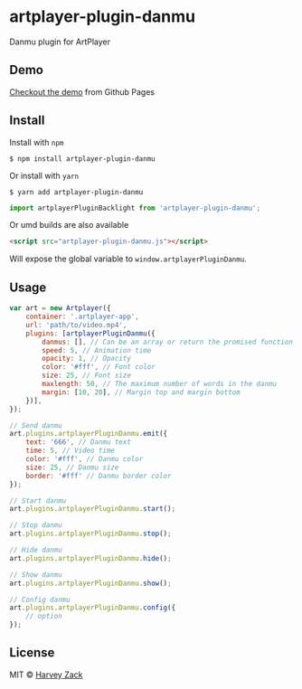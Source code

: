 # artplayer-plugin-danmu
Danmu plugin for ArtPlayer

## Demo

[Checkout the demo](https://artplayer.org/?libs=.%2Funcompiled%2Fartplayer-plugin-danmu.js&example=danmu) from Github Pages

## Install

Install with `npm`

```
$ npm install artplayer-plugin-danmu
```

Or install with `yarn`

```
$ yarn add artplayer-plugin-danmu
```

```js
import artplayerPluginBacklight from 'artplayer-plugin-danmu';
```

Or umd builds are also available

```html
<script src="artplayer-plugin-danmu.js"></script>
```

Will expose the global variable to `window.artplayerPluginDanmu`.

## Usage

```js
var art = new Artplayer({
    container: '.artplayer-app',
    url: 'path/to/video.mp4',
    plugins: [artplayerPluginDanmu({
        danmus: [], // Can be an array or return the promised function or danmuku xml url
        speed: 5, // Animation time
        opacity: 1, // Opacity
        color: '#fff', // Font color
        size: 25, // Font size
        maxlength: 50, // The maximum number of words in the danmu
        margin: [10, 20], // Margin top and margin bottom
    })],
});

// Send danmu
art.plugins.artplayerPluginDanmu.emit({
    text: '666', // Danmu text
    time: 5, // Video time
    color: '#fff', // Danmu color
    size: 25, // Danmu size
    border: '#fff' // Danmu border color
});

// Start danmu
art.plugins.artplayerPluginDanmu.start();

// Stop danmu
art.plugins.artplayerPluginDanmu.stop();

// Hide danmu
art.plugins.artplayerPluginDanmu.hide();

// Show danmu
art.plugins.artplayerPluginDanmu.show();

// Config danmu
art.plugins.artplayerPluginDanmu.config({
    // option
});
```

## License

MIT © [Harvey Zack](https://sleepy.im/)
